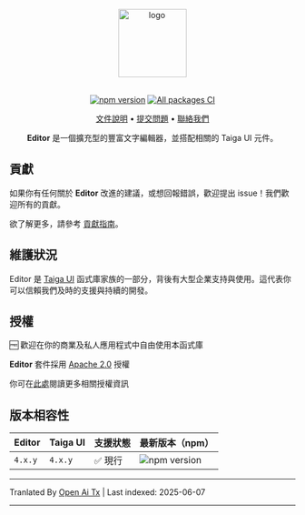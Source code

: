 <br />

<div align="center">
    <img src="https://raw.githubusercontent.com/taiga-family/editor/main/projects/demo/src/assets/icons/logo.svg" alt="logo" height="120px">
</div>

<br />

<div align="center">

[![npm version](https://img.shields.io/npm/v/@taiga-ui/editor.svg)](https://npmjs.com/package/@taiga-ui/editor)
[![All packages CI](https://github.com/taiga-family/editor/actions/workflows/build.yml/badge.svg?branch=main)](https://github.com/taiga-family/editor/actions/workflows/build.yml)

</div>

<p align="center">
    <a href="https://taiga-family.github.io/editor">文件說明</a> •
    <a href="https://github.com/taiga-family/editor/issues/new/choose">提交問題</a> •
    <a href="https://t.me/taiga_ui">聯絡我們</a>
</p>

<p align="center">
    <b>Editor</b> 是一個擴充型的豐富文字編輯器，並搭配相關的 Taiga UI 元件。
</p>

## 貢獻

如果你有任何關於 **Editor** 改進的建議，或想回報錯誤，歡迎提出 issue！我們歡迎所有的貢獻。

欲了解更多，請參考 [貢獻指南](https://raw.githubusercontent.com/taiga-family/editor/main/CONTRIBUTING.md)。

## 維護狀況

Editor 是 [Taiga UI](https://github.com/taiga-family/taiga-ui) 函式庫家族的一部分，背後有大型企業支持與使用。這代表你可以信賴我們及時的支援與持續的開發。

## 授權

🆓 歡迎在你的商業及私人應用程式中自由使用本函式庫

**Editor** 套件採用 [Apache 2.0](https://raw.githubusercontent.com/taiga-family/editor/main/LICENSE) 授權

你可在[此處](https://choosealicense.com/licenses/apache-2.0/)閱讀更多相關授權資訊

## 版本相容性

| Editor  | Taiga UI | 支援狀態  | 最新版本（npm）                                                                                    |
| ------- | -------- | --------- | ------------------------------------------------------------------------------------------------- |
| `4.x.y` | `4.x.y`  | ✅ 現行    | ![npm version](https://img.shields.io/npm/v/@taiga-ui/editor?label=%40taiga-ui%2Feditor%20~%20v4) |

---

Tranlated By [Open Ai Tx](https://github.com/OpenAiTx/OpenAiTx) | Last indexed: 2025-06-07

---